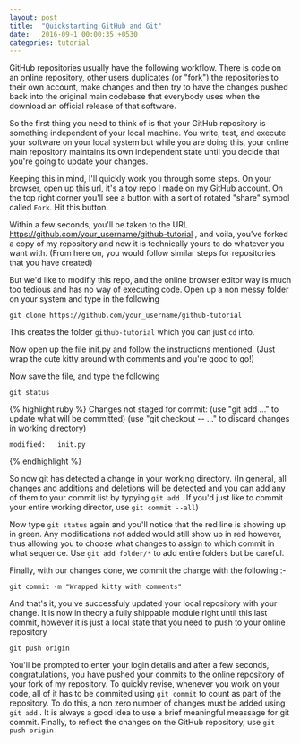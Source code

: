 ```yaml
---
layout: post
title:  "Quickstarting GitHub and Git"
date:   2016-09-1 00:00:35 +0530
categories: tutorial
---
```


GitHub repositories usually have the following workflow. There is code on an online repository, other users duplicates (or "fork") the repositories to their own account, make changes and then try to have the changes pushed back into the original main codebase that everybody uses when the download an official release of that software. 

So the first thing you need to think of is that your GitHub repository is something independent of your local machine. You write, test, and execute your software on your local system but while you are doing this, your online main repository maintains its own independent state until you decide that you're going to update your changes.

Keeping this in mind, I'll quickly work you through some steps. On your browser, open up [this][tut] url, it's a toy repo I made on my GitHub account. On the top right corner you'll see a button with a sort of rotated "share" symbol called `Fork`. Hit this button.

Within a few seconds, you'll be taken to the URL https://github.com/your_username/github-tutorial , and voila, you've forked a copy of my repository and now it is technically yours to do whatever you want with. (From here on, you would follow similar steps for repositories that you have created)

But we'd like to modifiy this repo, and the online browser editor way is much too tedious and has no way of executing code. Open up a non messy folder on your system and type in the following

`git clone https://github.com/your_username/github-tutorial`

This creates the folder `github-tutorial` which you can just `cd` into.

Now open up the file init.py and follow the instructions mentioned. (Just wrap the cute kitty around with comments and you're good to go!)

Now save the file, and type the following

`git status`

{% highlight ruby %}
Changes not staged for commit:
  (use "git add <file>..." to update what will be committed)
  (use "git checkout -- <file>..." to discard changes in working directory)

	modified:   init.py
{% endhighlight %}

So now git has detected a change in your working directory. (In general, all changes and additions and deletions will be detected and you can add any of them to your commit list by typying `git add` . If you'd just like to commit your entire working director, use `git commit --all`)

Now type `git status` again and you'll notice that the red line is showing up in green. Any modifications not added would still show up in red however, thus allowing you to choose what changes to assign to which commit in what sequence. Use `git add folder/*` to add entire folders but be careful.


Finally, with our changes done, we commit the change with the following :-

`git commit -m "Wrapped kitty with comments"`

And that's it, you've successfuly updated your local repository with your change. It is now in theory a fully shippable module right until this last commit, however it is just a local state that you need to push to your online repository

`git push origin`

You'll be prompted to enter your login details and after a few seconds, congratulations, you have pushed your commits to the online repository of your fork of my repository. To quickly revise, whenever you work on your code, all of it has to be commited using `git commit`  to count as part of the repository. To do this, a non zero number of changes must be added using `git add` . It is always a good idea to use a brief meaningful meassage for git commit. Finally, to reflect the changes on the GitHub repository, use `git push origin`


[tut]: https://github.com/gau27/github-tutorial
